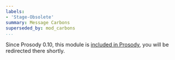 ```yaml
---
labels:
- 'Stage-Obsolete'
summary: Message Carbons
superseded_by: mod_carbons
...
```


Since Prosody 0.10, this module is [included in Prosody](https://prosody.im/doc/modules/mod_carbons), you will be redirected there shortly.
